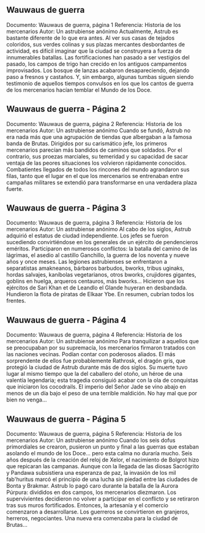 ## Wauwaus de guerra
Documento: Wauwaus de guerra, página 1
Referencia: Historia de los mercenarios
Autor: Un astrubiense anónimo
Actualmente, Astrub es bastante diferente de lo que era antes. Al ver sus casas de tejados coloridos, sus verdes colinas y sus plazas mercantes desbordantes de actividad, es difícil imaginar que la ciudad se construyera a fuerza de innumerables batallas.
Las fortificaciones han pasado a ser vestigios del pasado, los campos de trigo han crecido en los antiguos campamentos improvisados. Los bosque de lanzas acabaron desapareciendo, dejando paso a fresnos y castaños.
Y, sin embargo, algunas tumbas siguen siendo testimonio de aquellos tiempos convulsos en los que los cantos de guerra de los mercenarios hacían temblar el Mundo de los Doce.

## Wauwaus de guerra - Página 2
Documento: Wauwaus de guerra, página 2
Referencia: Historia de los mercenarios
Autor: Un astrubiense anónimo
Cuando se fundó, Astrub no era nada más que una agrupación de tiendas que albergaban a la famosa banda de Brutas.
Dirigidos por su carismático jefe, los primeros mercenarios parecían más bandidos de caminos que soldados. Por el contrario, sus proezas marciales, su temeridad y su capacidad de sacar ventaja de las peores situaciones los volvieron rápidamente conocidos.
Combatientes llegados de todos los rincones del mundo agrandaron sus filas, tanto que el lugar en el que los mercenarios se entrenaban entre campañas militares se extendió para transformarse en una verdadera plaza fuerte.

## Wauwaus de guerra - Página 3
Documento: Wauwaus de guerra, página 3
Referencia: Historia de los mercenarios
Autor: Un astrubiense anónimo
Al cabo de los siglos, Astrub adquirió el estatus de ciudad independiente.
Los jefes se fueron sucediendo convirtiéndose en los generales de un ejército de pendencieros eméritos. Participaron en numerosos conflictos: la batalla del camino de las lágrimas, el asedio al castillo Ganchillo, la guerra de los noventa y nueve años y once meses.
Las legiones astrubienses se enfrentaron a separatistas amakneanos, bárbaros barbudos, bworks, tribus uginaks, hordas salvajes, kaníbolas vegetarianos, otros bworks, crujidores gigantes, goblins en huelga, arqueros centauros, más bworks... Hicieron que los ejércitos de Sari Khan et de Leandlo el Glande huyeran en desbandada. Hundieron la flota de piratas de Elkaar Ybe. En resumen, cubrían todos los frentes.

## Wauwaus de guerra - Página 4
Documento: Wauwaus de guerra, página 4
Referencia: Historia de los mercenarios
Autor: Un astrubiense anónimo
Para tranquilizar a aquellos que se preocupaban por su supremacía, los mercenarios firmaron tratados con las naciones vecinas. Podían contar con poderosos aliados.
El más sorprendente de ellos fue probablemente Rathrosk, el dragón gris, que protegió la ciudad de Astrub durante más de dos siglos. Su muerte tuvo lugar al mismo tiempo que la del caballero del otoño, un héroe de una valentía legendaria; esta tragedia consiguió acabar con la ola de conquistas que iniciaron los cocodrails. El imperio del Señor Jade se vino abajo en menos de un día bajo el peso de una terrible maldición. No hay mal que por bien no venga...

## Wauwaus de guerra - Página 5
Documento: Wauwaus de guerra, página 5
Referencia: Historia de los mercenarios
Autor: Un astrubiense anónimo
Cuando los seis dofus primordiales se crearon, pusieron un punto y final a las guerras que estaban asolando el mundo de los Doce... pero esta calma no duraría mucho.
Seis años después de la creación del reloj de Xelor, el nacimiento de Bolgrot hizo que repicaran las campanas. Aunque con la llegada de las diosas Sacrógrito y Pandawa subsistiera una esperanza de paz, la invasión de los mil fab'huritus marcó el principio de una lucha sin piedad entre las ciudades de Bonta y Brakmar.
Astrub lo pagó caro durante la batalla de la Aurora Púrpura: divididos en dos campos, los mercenarios diezmaron.
Los supervivientes decidieron no volver a participar en el conflicto y se retiraron tras sus muros fortificados. Entonces, la artesanía y el comercio comenzaron a desarrollarse. Los guerreros se convirtieron en granjeros, herreros, negociantes. Una nueva era comenzaba para la ciudad de Brutas...
